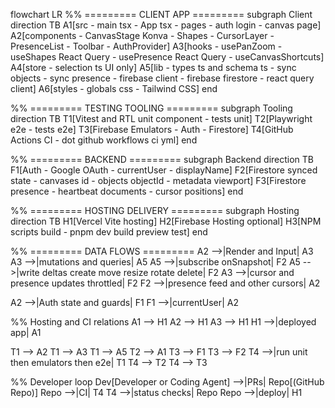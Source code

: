 flowchart LR
%% ========= CLIENT APP =========
subgraph Client
direction TB
A1[src - main tsx - App tsx - pages - auth login - canvas page]
A2[components - CanvasStage Konva - Shapes - CursorLayer - PresenceList - Toolbar - AuthProvider]
A3[hooks - usePanZoom - useShapes React Query - usePresence React Query - useCanvasShortcuts]
A4[store - selection ts UI only]
A5[lib - types ts and schema ts - sync objects - sync presence - firebase client - firebase firestore - react query client]
A6[styles - globals css - Tailwind CSS]
end

%% ========= TESTING TOOLING =========
subgraph Tooling
direction TB
T1[Vitest and RTL unit component - tests unit]
T2[Playwright e2e - tests e2e]
T3[Firebase Emulators - Auth - Firestore]
T4[GitHub Actions CI - dot github workflows ci yml]
end

%% ========= BACKEND =========
subgraph Backend
direction TB
F1[Auth - Google OAuth - currentUser - displayName]
F2[Firestore synced state - canvases id - objects objectId - metadata viewport]
F3[Firestore presence - heartbeat documents - cursor positions]
end

%% ========= HOSTING DELIVERY =========
subgraph Hosting
direction TB
H1[Vercel Vite hosting]
H2[Firebase Hosting optional]
H3[NPM scripts build - pnpm dev build preview test]
end

%% ========= DATA FLOWS =========
A2 -->|Render and Input| A3
A3 -->|mutations and queries| A5
A5 -->|subscribe onSnapshot| F2
A5 -->|write deltas create move resize rotate delete| F2
A3 -->|cursor and presence updates throttled| F2
F2 -->|presence feed and other cursors| A2

A2 -->|Auth state and guards| F1
F1 -->|currentUser| A2

%% Hosting and CI relations
A1 --> H1
A2 --> H1
A3 --> H1
H1 -->|deployed app| A1

T1 --> A2
T1 --> A3
T1 --> A5
T2 --> A1
T3 --> F1
T3 --> F2
T4 -->|run unit then emulators then e2e| T1
T4 --> T2
T4 --> T3

%% Developer loop
Dev[Developer or Coding Agent] -->|PRs| Repo[(GitHub Repo)]
Repo -->|CI| T4
T4 -->|status checks| Repo
Repo -->|deploy| H1
